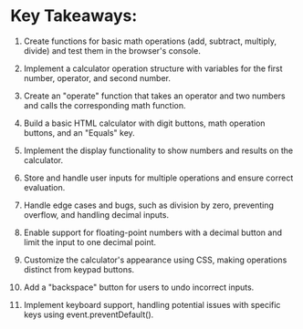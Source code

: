 # Key Takeaways:

1. Create functions for basic math operations (add, subtract, multiply, divide) and test them in the browser's console.

2. Implement a calculator operation structure with variables for the first number, operator, and second number.

3. Create an "operate" function that takes an operator and two numbers and calls the corresponding math function.

4. Build a basic HTML calculator with digit buttons, math operation buttons, and an "Equals" key.

5. Implement the display functionality to show numbers and results on the calculator.

6. Store and handle user inputs for multiple operations and ensure correct evaluation.

7. Handle edge cases and bugs, such as division by zero, preventing overflow, and handling decimal inputs.

8. Enable support for floating-point numbers with a decimal button and limit the input to one decimal point.

9. Customize the calculator's appearance using CSS, making operations distinct from keypad buttons.

10. Add a "backspace" button for users to undo incorrect inputs.

11. Implement keyboard support, handling potential issues with specific keys using event.preventDefault().



